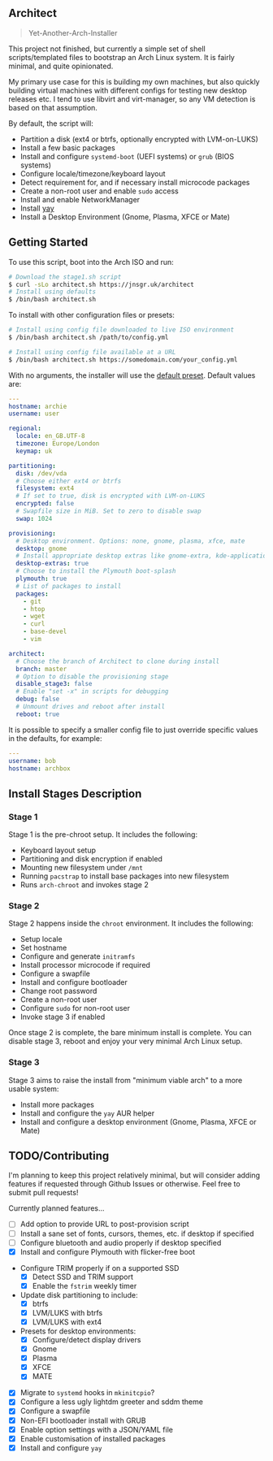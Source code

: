 ## Architect

> Yet-Another-Arch-Installer

This project not finished, but currently a simple set of shell scripts/templated files to bootstrap an Arch Linux system. It is fairly minimal, and quite opinionated.

My primary use case for this is building my own machines, but also quickly building virtual machines with different configs for testing new desktop releases etc. I tend to use libvirt and virt-manager, so any VM detection is based on that assumption.

By default, the script will:

- Partition a disk (ext4 or btrfs, optionally encrypted with LVM-on-LUKS)
- Install a few basic packages
- Install and configure `systemd-boot` (UEFI systems) or `grub` (BIOS systems)
- Configure locale/timezone/keyboard layout
- Detect requirement for, and if necessary install microcode packages
- Create a non-root user and enable `sudo` access
- Install and enable NetworkManager
- Install [yay](https://github.com/Jguer/yay)
- Install a Desktop Environment (Gnome, Plasma, XFCE or Mate)

## Getting Started

To use this script, boot into the Arch ISO and run:

```bash
# Download the stage1.sh script
$ curl -sLo architect.sh https://jnsgr.uk/architect
# Install using defaults
$ /bin/bash architect.sh
```

To install with other configuration files or presets:

```bash
# Install using config file downloaded to live ISO environment
$ /bin/bash architect.sh /path/to/config.yml

# Install using config file available at a URL
$ /bin/bash architect.sh https://somedomain.com/your_config.yml
```

With no arguments, the installer will use the [default preset](./presets/default.yml). Default values are:

```yml
---
hostname: archie
username: user

regional:
  locale: en_GB.UTF-8
  timezone: Europe/London
  keymap: uk

partitioning:
  disk: /dev/vda
  # Choose either ext4 or btrfs
  filesystem: ext4
  # If set to true, disk is encrypted with LVM-on-LUKS
  encrypted: false
  # Swapfile size in MiB. Set to zero to disable swap
  swap: 1024

provisioning:
  # Desktop environment. Options: none, gnome, plasma, xfce, mate
  desktop: gnome
  # Install appropriate desktop extras like gnome-extra, kde-applications, xfce4-goodies
  desktop-extras: true
  # Choose to install the Plymouth boot-splash
  plymouth: true
  # List of packages to install
  packages:
    - git
    - htop
    - wget
    - curl
    - base-devel
    - vim

architect:
  # Choose the branch of Architect to clone during install
  branch: master
  # Option to disable the provisioning stage
  disable_stage3: false
  # Enable "set -x" in scripts for debugging
  debug: false
  # Unmount drives and reboot after install
  reboot: true
```

It is possible to specify a smaller config file to just override specific values in the defaults, for example:

```yml
---
username: bob
hostname: archbox
```

## Install Stages Description

### Stage 1

Stage 1 is the pre-chroot setup. It includes the following:

- Keyboard layout setup
- Partitioning and disk encryption if enabled
- Mounting new filesystem under `/mnt`
- Running `pacstrap` to install base packages into new filesystem
- Runs `arch-chroot` and invokes stage 2

### Stage 2

Stage 2 happens inside the `chroot` environment. It includes the following:

- Setup locale
- Set hostname
- Configure and generate `initramfs`
- Install processor microcode if required
- Configure a swapfile
- Install and configure bootloader
- Change root password
- Create a non-root user
- Configure `sudo` for non-root user
- Invoke stage 3 if enabled

Once stage 2 is complete, the bare minimum install is complete. You can disable stage 3, reboot and enjoy your very minimal Arch Linux setup.

### Stage 3

Stage 3 aims to raise the install from "minimum viable arch" to a more usable system:

- Install more packages
- Install and configure the `yay` AUR helper
- Install and configure a desktop environment (Gnome, Plasma, XFCE or Mate)

## TODO/Contributing

I'm planning to keep this project relatively minimal, but will consider adding features if requested through Github Issues or otherwise. Feel free to submit pull requests!

Currently planned features...

- [ ] Add option to provide URL to post-provision script
- [ ] Install a sane set of fonts, cursors, themes, etc. if desktop if specified
- [ ] Configure bluetooth and audio properly if desktop specified
- [x] Install and configure Plymouth with flicker-free boot
- Configure TRIM properly if on a supported SSD
  - [x] Detect SSD and TRIM support
  - [x] Enable the `fstrim` weekly timer
- Update disk partitioning to include:
  - [x] btrfs
  - [x] LVM/LUKS with btrfs
  - [x] LVM/LUKS with ext4
- Presets for desktop environments:
  - [x] Configure/detect display drivers
  - [x] Gnome
  - [x] Plasma
  - [x] XFCE
  - [x] MATE
- [x] Migrate to `systemd` hooks in `mkinitcpio`?
- [x] Configure a less ugly lightdm greeter and sddm theme
- [x] Configure a swapfile
- [x] Non-EFI bootloader install with GRUB
- [x] Enable option settings with a JSON/YAML file
- [x] Enable customisation of installed packages
- [x] Install and configure `yay`

